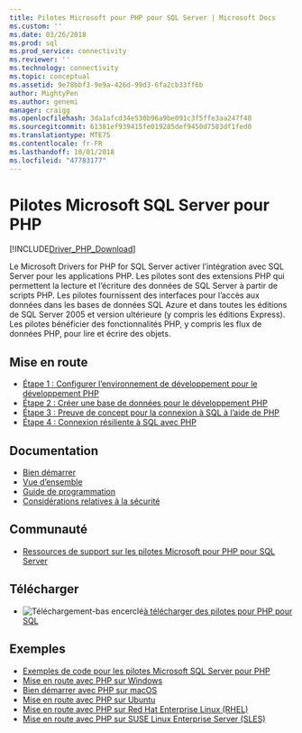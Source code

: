 ```yaml
---
title: Pilotes Microsoft pour PHP pour SQL Server | Microsoft Docs
ms.custom: ''
ms.date: 03/26/2018
ms.prod: sql
ms.prod_service: connectivity
ms.reviewer: ''
ms.technology: connectivity
ms.topic: conceptual
ms.assetid: 9e78bbf3-9e9a-426d-99d3-6fa2cb33ff6b
author: MightyPen
ms.author: genemi
manager: craigg
ms.openlocfilehash: 3da1afcd34e530b96a9be091c3f5ffe3aa247f48
ms.sourcegitcommit: 61381ef939415fe019285def9450d7583df1fed0
ms.translationtype: MTE75
ms.contentlocale: fr-FR
ms.lasthandoff: 10/01/2018
ms.locfileid: "47783177"
---
```

# <a name="microsoft-drivers-for-php-for-sql-server"></a>Pilotes Microsoft SQL Server pour PHP

[!INCLUDE[Driver_PHP_Download](../../includes/driver_php_download.md)]

Le Microsoft Drivers for PHP for SQL Server activer l’intégration avec SQL Server pour les applications PHP. Les pilotes sont des extensions PHP qui permettent la lecture et l’écriture des données de SQL Server à partir de scripts PHP. Les pilotes fournissent des interfaces pour l’accès aux données dans les bases de données SQL Azure et dans toutes les éditions de SQL Server 2005 et version ultérieure (y compris les éditions Express). Les pilotes bénéficier des fonctionnalités PHP, y compris les flux de données PHP, pour lire et écrire des objets.  
  
## <a name="getting-started"></a>Mise en route  
* [Étape 1 : Configurer l’environnement de développement pour le développement PHP](step-1-configure-development-environment-for-php-development.md)  
* [Étape 2 : Créer une base de données pour le développement PHP](step-2-create-a-sql-database-for-php-development.md)  
* [Étape 3 : Preuve de concept pour la connexion à SQL à l’aide de PHP](step-3-proof-of-concept-connecting-to-sql-using-php.md)  
* [Étape 4 : Connexion résiliente à SQL avec PHP](step-4-connect-resiliently-to-sql-with-php.md)  
  
## <a name="documentation"></a>Documentation  
* [Bien démarrer](getting-started-with-the-php-sql-driver.md)
* [Vue d’ensemble](overview-of-the-php-sql-driver.md)
* [Guide de programmation](programming-guide-for-php-sql-driver.md) 
* [Considérations relatives à la sécurité](security-considerations-for-php-sql-driver.md)
  
## <a name="community"></a>Communauté  
* [Ressources de support sur les pilotes Microsoft pour PHP pour SQL Server](support-resources-for-the-php-sql-driver.md)
  
## <a name="download"></a>Télécharger  
* ![Téléchargement-bas encerclé](../../ssdt/media/download.png)[à télécharger des pilotes pour PHP pour SQL](download-drivers-php-sql-server.md)
  
## <a name="samples"></a>Exemples  
* [Exemples de code pour les pilotes Microsoft SQL Server pour PHP](code-samples-for-php-sql-driver.md)
* [Mise en route avec PHP sur Windows](https://www.microsoft.com/sql-server/developer-get-started/php/windows/)
* [Bien démarrer avec PHP sur macOS](https://www.microsoft.com/sql-server/developer-get-started/php/mac/)
* [Mise en route avec PHP sur Ubuntu](https://www.microsoft.com/sql-server/developer-get-started/php/ubuntu/)
* [Mise en route avec PHP sur Red Hat Enterprise Linux (RHEL)](https://www.microsoft.com/sql-server/developer-get-started/php/rhel/)
* [Mise en route avec PHP sur SUSE Linux Enterprise Server (SLES)](https://www.microsoft.com/sql-server/developer-get-started/php/sles/)
